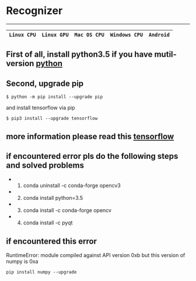 # Recognizer

-----------------

| **`Linux CPU`** | **`Linux GPU`** | **`Mac OS CPU`** | **`Windows CPU`** | **`Android`** |
|-----------------|---------------------|------------------|-------------------|---------------|

## First of all, install python3.5 if you have mutil-version [python](https://www.python.org/downloads/release/python-350/)

## Second, upgrade pip 

```
$ python -m pip install --upgrade pip
```

and install tensorflow via pip

```
$ pip3 install --upgrade tensorflow
```

## more information please read this [tensorflow](https://github.com/tensorflow/tensorflow)


## if encountered error pls do the following steps and solved problems
* 1. conda uninstall -c conda-forge opencv3
* 2. conda install python=3.5
* 3. conda install -c conda-forge opencv
* 4. conda install -c pyqt

## if encountered this error 
RuntimeError: module compiled against API version 0xb but this version of numpy is 0xa

```
pip install numpy --upgrade
```

